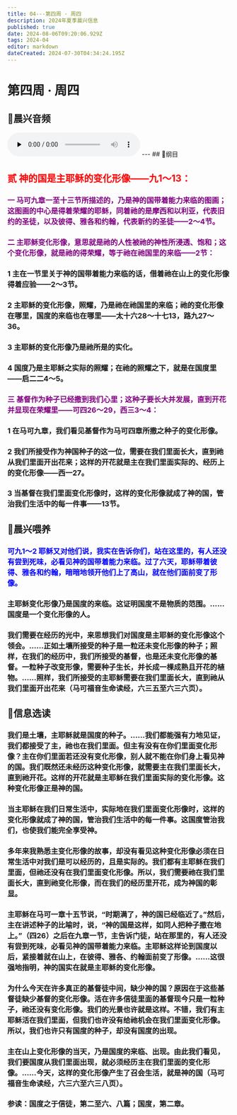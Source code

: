 ```yaml
---
title: 04---第四周 · 周四
description: 2024年夏季晨兴信息
published: true
date: 2024-08-06T09:20:06.929Z
tags: 2024-04
editor: markdown
dateCreated: 2024-07-30T04:34:24.195Z
---
```


# 第四周 · 周四
## 🎵晨兴音频
<audio id="audio" controls="" preload="none">
      <source id="mp3" src="/2024-04/week4/week4day4.mp3">
</audio>
---
## 📖纲目

## <font color=red>**贰**    **神的国是主耶稣的变化形像——九1～13：**</font>

### <font color=purple>一    马可九章一至十三节所描述的，乃是神的国带着能力来临的图画；这图画的中心是得着荣耀的耶稣，同着祂的是摩西和以利亚，代表旧约的圣徒，以及彼得、雅各和约翰，代表新约的圣徒——2～4节。</font>

### <font color=purple>二    主耶稣变化形像，意思就是祂的人性被祂的神性所浸透、饱和；这个变化形像，就是祂的得荣耀，等于祂在祂国里的来临——2节：</font>

### 1    主在一节里关于神的国带着能力来临的话，借着祂在山上的变化形像得着应验——2～3节。

### 2    主耶稣的变化形像，照耀，乃是祂在祂国里的来临；祂的变化形像在哪里，国度的来临也在哪里——太十六28～十七13，路九27～36。

### 3    主耶稣的变化形像乃是祂所是的实化。

### 4    国度乃是主耶稣之实际的照耀；在祂的照耀之下，就是在国度里——启二二4～5。

### <font color=purple>三    基督作为种子已经撒到我们心里；这种子要长大并发展，直到开花并显现在荣耀里——可四26～29，西三3～4：</font>

### 1    在马可九章，我们看见基督作为马可四章所撒之种子的变化形像。

### 2    我们所接受作为神国种子的这一位，需要在我们里面长大，直到祂从我们里面开出花来；这样的开花就是主在我们里面实际的、经历上的变化形像——西一27。

### 3    当基督在我们里面变化形像时，这样的变化形像就成了神的国，管治我们生活中的每一件事——13节。

## 📖晨兴喂养

### <font color=blue>可九1～2    耶稣又对他们说，我实在告诉你们，站在这里的，有人还没有尝到死味，必看见神的国带着能力来临。过了六天，耶稣带着彼得、雅各和约翰，暗暗地领开他们上了高山，就在他们面前变了形像。</font>

### 主耶稣变化形像乃是国度的来临。这证明国度不是物质的范围。……国度是一个变化形像的人。

### 我们需要在经历的光中，来思想我们对国度是主耶稣的变化形像这个领会。……正如土壤所接受的种子是一粒还未变化形像的种子；照样，在我们的经历中，我们所接受的基督，也是还未变化形像的基督。一粒种子改变形像，需要种子生长，并长成一棵成熟且开花的植物。……照样，我们所接受的主耶稣需要在我们里面长大，直到祂从我们里面开出花来（马可福音生命读经，六三五至六三六页）。

## 📖信息选读

### 我们是土壤，主耶稣就是国度的种子。……我们都能强有力地见证，我们都接受了主，祂也在我们里面。但主有没有在你们里面变化形像？主在你们里面若还没有变化形像，别人就不能在你们身上看见神的国。我们既然还未经历这种变化形像，就需要主在我们里面长大，直到祂开花。这样的开花就是主耶稣在我们里面实际的变化形像。这种变化形像正是神的国。

### 当主耶稣在我们日常生活中，实际地在我们里面变化形像时，这样的变化形像就成了神的国，管治我们生活中的每一件事。这国度管治我们，也使我们能完全享受神。

### 多年来我熟悉主变化形像的故事，却没有看见这种变化形像必须在日常生活中对我们是可以经历的，且是实际的。我们都有主耶稣在我们里面，但祂还没有在我们里面变化形像。所以，我们需要祂在我们里面长大，直到祂变化形像，而在我们的经历里开花，成为神国的彰显。

### 主耶稣在马可一章十五节说，“时期满了，神的国已经临近了。”然后，主在讲述种子的比喻时，说，“神的国是这样，如同人把种子撒在地上。”（四26）之后在九章一节，主告诉门徒，站在那里的，有人还没有尝到死味，必看见神的国带着能力来临。主耶稣这样论到国度以后，紧接着就在山上，在彼得、雅各、约翰面前变了形像。……这很强地指明，神的国实在就是主耶稣的变化形像。

### 为什么今天在许多真正的基督徒中间，缺少神的国？原因在于这些基督徒缺少基督的变化形像。活在许多信徒里面的基督现今只是一粒种子，祂还没有变化形像。我们的光景也许就是这样。不错，我们有主耶稣活在我们里面，但我们也许没有给祂机会在我们里面变化形像。所以，我们也许只有国度的种子，却没有国度的出现。

### 主在山上变化形像的当天，乃是国度的来临、出现。由此我们看见，我们要国度从我们里面出现，就必须经历主在我们里面的变化形像。……今天，这样的变化形像产生了召会生活，就是神的国（马可福音生命读经，六三六至六三八页）。

### 参读：国度之于信徒，第二至六、八篇；国度，第二章。
<!-- Google tag (gtag.js) -->
<script async src="https://www.googletagmanager.com/gtag/js?id=G-1P8709Z16T"></script>
<script>
  window.dataLayer = window.dataLayer || [];
  function gtag(){dataLayer.push(arguments);}
  gtag('js', new Date());

  gtag('config', 'G-1P8709Z16T');
</script>
